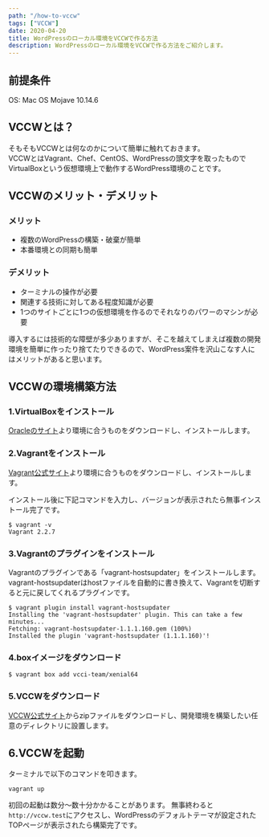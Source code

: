 ```yaml
---
path: "/how-to-vccw"
tags: ["VCCW"]
date: 2020-04-20
title: WordPressのローカル環境をVCCWで作る方法
description: WordPressのローカル環境をVCCWで作る方法をご紹介します。
---
```


## 前提条件
OS: Mac OS Mojave 10.14.6

## VCCWとは？
そもそもVCCWとは何なのかについて簡単に触れておきます。  
VCCWとはVagrant、Chef、CentOS、WordPressの頭文字を取ったものでVirtualBoxという仮想環境上で動作するWordPress環境のことです。

## VCCWのメリット・デメリット
### メリット
- 複数のWordPressの構築・破棄が簡単
- 本番環境との同期も簡単

### デメリット
- ターミナルの操作が必要
- 関連する技術に対してある程度知識が必要
- 1つのサイトごとに1つの仮想環境を作るのでそれなりのパワーのマシンが必要

導入するには技術的な障壁が多少ありますが、そこを越えてしまえば複数の開発環境を簡単に作ったり捨てたりできるので、WordPress案件を沢山こなす人にはメリットがあると思います。

## VCCWの環境構築方法
### 1.VirtualBoxをインストール
[Oracleのサイト](https://www.oracle.com/virtualization/technologies/vm/downloads/virtualbox-downloads.html)より環境に合うものをダウンロードし、インストールします。


### 2.Vagrantをインストール
[Vagrant公式サイト](https://www.vagrantup.com/downloads.html)より環境に合うものをダウンロードし、インストールします。  

インストール後に下記コマンドを入力し、バージョンが表示されたら無事インストール完了です。

```
$ vagrant -v 
Vagrant 2.2.7
```

### 3.Vagrantのプラグインをインストール
Vagrantのプラグインである「vagrant-hostsupdater」をインストールします。
vagrant-hostsupdaterはhostファイルを自動的に書き換えて、Vagrantを切断すると元に戻してくれるプラグインです。

```
$ vagrant plugin install vagrant-hostsupdater
Installing the 'vagrant-hostsupdater' plugin. This can take a few minutes...
Fetching: vagrant-hostsupdater-1.1.1.160.gem (100%)
Installed the plugin 'vagrant-hostsupdater (1.1.1.160)'!
```

### 4.boxイメージをダウンロード


```
$ vagrant box add vcci-team/xenial64
```


### 5.VCCWをダウンロード
[VCCW公式サイト](http://vccw.cc/)からzipファイルをダウンロードし、開発環境を構築したい任意のディレクトリに設置します。

## 6.VCCWを起動
ターミナルで以下のコマンドを叩きます。
```
vagrant up
```
初回の起動は数分〜数十分かかることがあります。
無事終わると`http://vccw.test`にアクセスし、WordPressのデフォルトテーマが設定されたTOPページが表示されたら構築完了です。 
